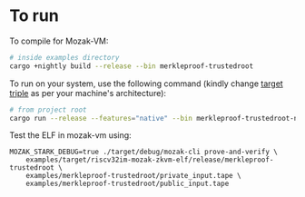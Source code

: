 # To run

To compile for Mozak-VM:

```sh
# inside examples directory
cargo +nightly build --release --bin merkleproof-trustedroot
```

To run on your system, use the following command (kindly change [target triple](https://doc.rust-lang.org/cargo/appendix/glossary.html#target) as per your machine's architecture):

```sh
# from project root
cargo run --release --features="native" --bin merkleproof-trustedroot-native --target aarch64-apple-darwin
```

Test the ELF in mozak-vm using:
```
MOZAK_STARK_DEBUG=true ./target/debug/mozak-cli prove-and-verify \
    examples/target/riscv32im-mozak-zkvm-elf/release/merkleproof-trustedroot \
    examples/merkleproof-trustedroot/private_input.tape \
    examples/merkleproof-trustedroot/public_input.tape
```
